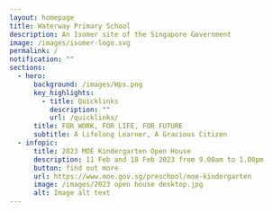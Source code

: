 ```yaml
---
layout: homepage
title: Waterway Primary School
description: An Isomer site of the Singapore Government
image: /images/isomer-logo.svg
permalink: /
notification: ""
sections:
  - hero:
      background: /images/Wps.png
      key_highlights:
        - title: Quicklinks
          description: ""
          url: /quicklinks/
      title: FOR WORK, FOR LIFE, FOR FUTURE
      subtitle: A Lifelong Learner, A Gracious Citizen
  - infopic:
      title: 2023 MOE Kindergarten Open House
      description: 11 Feb and 18 Feb 2023 from 9.00am to 1.00pm
      button: find out more
      url: https://www.moe.gov.sg/preschool/moe-kindergarten
      image: /images/2023 open house desktop.jpg
      alt: Image alt text
---
```

